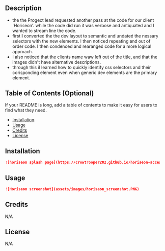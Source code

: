 # <horiseon-accessibility-recode>

## Description


- the the Progect lead requested another pass at the code for our client 'Horiseon'. while the code did run it was verbose and antiquated and I wanted to stream line the code.
- first I converted the the dev layout to semantic and undated the nessary selectors with the new elements. I then noticed repeating and out of order code. I then condenced and rearanged code for a more logical approach.
- I also noticed that the clients name waw left out of the title, and that the images didn't have alternative descriptions.
- through this iI learned how to quickly identify css selectors and their corisponding element even when generic dev elements are the primary element.

## Table of Contents (Optional)

If your README is long, add a table of contents to make it easy for users to find what they need.

- [Installation](#installation)
- [Usage](#usage)
- [Credits](#credits)
- [License](#license)

## Installation

```md
![horiseon splash page](https://crowtrooper202.github.io/horiseon-accessibility-recode/)
```

## Usage

```md
![Horiseon screenshot](assets/images/horiseon_screenshot.PNG)
```


## Credits

N/A

## License

N/A
